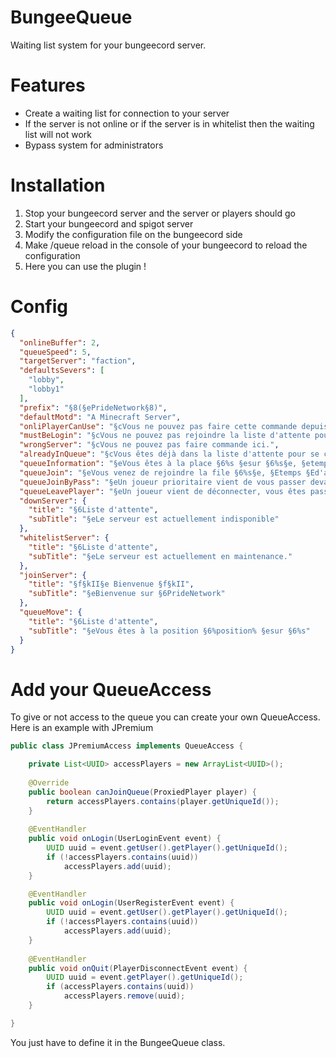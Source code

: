 # BungeeQueue

Waiting list system for your bungeecord server.

# Features

* Create a waiting list for connection to your server
* If the server is not online or if the server is in whitelist then the waiting list will not work
* Bypass system for administrators

# Installation

1. Stop your bungeecord server and the server or players should go
2. Start your bungeecord and spigot server
3. Modify the configuration file on the bungeecord side
4. Make /queue reload in the console of your bungeecord to reload the configuration
5. Here you can use the plugin !

# Config
```json
{
  "onlineBuffer": 2,
  "queueSpeed": 5,
  "targetServer": "faction",
  "defaultsSevers": [
    "lobby",
    "lobby1"
  ],
  "prefix": "§8(§ePrideNetwork§8)",
  "defaultMotd": "A Minecraft Server",
  "onliPlayerCanUse": "§cVous ne pouvez pas faire cette commande depuis la console.",
  "mustBeLogin": "§cVous ne pouvez pas rejoindre la liste d'attente pour le moment.",
  "wrongServer": "§cVous ne pouvez pas faire commande ici.",
  "alreadyInQueue": "§cVous êtes déjà dans la liste d'attente pour se connecter au serveur.",
  "queueInformation": "§eVous êtes à la place §6%s §esur §6%s§e, §etemps §ed'attente §eestité §eà §6%s§e.",
  "queueJoin": "§eVous venez de rejoindre la file §6%s§e, §Etemps §Ed'attente §Eestimé §eà §6%s§e.",
  "queueJoinByPass": "§eUn joueur prioritaire vient de vous passer devant.",
  "queueLeavePlayer": "§eUn joueur vient de déconnecter, vous êtes passez à la position §6%s §esur §6%s§e.",
  "downServer": {
    "title": "§6Liste d'attente",
    "subTitle": "§eLe serveur est actuellement indisponible"
  },
  "whitelistServer": {
    "title": "§6Liste d'attente",
    "subTitle": "§eLe serveur est actuellement en maintenance."
  },
  "joinServer": {
    "title": "§f§kII§e Bienvenue §f§kII",
    "subTitle": "§eBienvenue sur §6PrideNetwork"
  },
  "queueMove": {
    "title": "§6Liste d'attente",
    "subTitle": "§eVous êtes à la position §6%position% §esur §6%s"
  }
}
```

# Add your QueueAccess

To give or not access to the queue you can create your own QueueAccess. Here is an example with JPremium
```java
public class JPremiumAccess implements QueueAccess {

	private List<UUID> accessPlayers = new ArrayList<UUID>();
	
	@Override
	public boolean canJoinQueue(ProxiedPlayer player) {
		return accessPlayers.contains(player.getUniqueId());
	}
	
	@EventHandler
	public void onLogin(UserLoginEvent event) {
		UUID uuid = event.getUser().getPlayer().getUniqueId();
		if (!accessPlayers.contains(uuid))
			accessPlayers.add(uuid);
	}

	@EventHandler
	public void onLogin(UserRegisterEvent event) {
		UUID uuid = event.getUser().getPlayer().getUniqueId();
		if (!accessPlayers.contains(uuid))
			accessPlayers.add(uuid);
	}
	
	@EventHandler
	public void onQuit(PlayerDisconnectEvent event) {
		UUID uuid = event.getPlayer().getUniqueId();
		if (accessPlayers.contains(uuid))
			accessPlayers.remove(uuid);
	}

}
```
You just have to define it in the BungeeQueue class.
